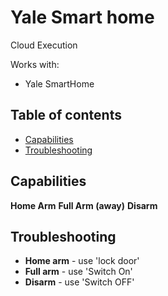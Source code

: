 # Yale Smart home

Cloud Execution

Works with:
* Yale SmartHome

## Table of contents

* [Capabilities](#Capabilities)
* [Troubleshooting](#Troubleshooting)

## Capabilities
**Home Arm**
**Full Arm (away)**
**Disarm**

## Troubleshooting

* **Home arm** - use 'lock door'
* **Full arm** - use 'Switch On'
* **Disarm** - use 'Switch OFF'

